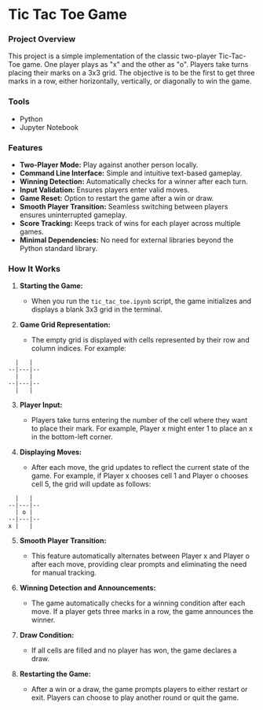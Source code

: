 # Tic Tac Toe Game

### Project Overview

This project is a simple implementation of the classic two-player Tic-Tac-Toe game. One player plays as "x" and the other as "o". Players take turns placing their marks on a 3x3 grid. The objective is to be the first to get three marks in a row, either horizontally, vertically, or diagonally to win the game.

### Tools

- Python
- Jupyter Notebook

### Features

- **Two-Player Mode:** Play against another person locally.
- **Command Line Interface:** Simple and intuitive text-based gameplay.
- **Winning Detection:** Automatically checks for a winner after each turn.
- **Input Validation:** Ensures players enter valid moves.
- **Game Reset:** Option to restart the game after a win or draw.
- **Smooth Player Transition:** Seamless switching between players ensures uninterrupted gameplay.
- **Score Tracking:** Keeps track of wins for each player across multiple games.
- **Minimal Dependencies:** No need for external libraries beyond the Python standard library.

### How It Works

1. **Starting the Game:**
   - When you run the `tic_tac_toe.ipynb` script, the game initializes and displays a blank 3x3 grid in the terminal.

2. **Game Grid Representation:**
   - The empty grid is displayed with cells represented by their row and column indices. For example:
```
  |   |  
--|---|--
  |   |  
--|---|--
  |   |
```

3. **Player Input:**

   - Players take turns entering the number of the cell where they want to place their mark. For example, Player x might enter 1 to place an x in the bottom-left corner.

4. **Displaying Moves:**
   - After each move, the grid updates to reflect the current state of the game. For example, if Player x chooses cell 1 and Player o chooses cell 5, the grid will update as follows:
```
  |   |  
--|---|--
  | o |  
--|---|--
x |   |
```

5. **Smooth Player Transition:**
   - This feature automatically alternates between Player x and Player o after each move, providing clear prompts and eliminating the need for manual tracking.

6. **Winning Detection and Announcements:**
   - The game automatically checks for a winning condition after each move. If a player gets three marks in a row, the game announces the winner.
  
7. **Draw Condition:**
   - If all cells are filled and no player has won, the game declares a draw.

8. **Restarting the Game:**
   - After a win or a draw, the game prompts players to either restart or exit. Players can choose to play another round or quit the game.
 

